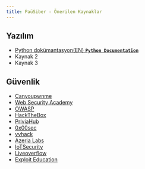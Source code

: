 ```yaml
---
title: PaüSiber - Önerilen Kaynaklar
---
```


## Yazılım
- [Python dokümantasyon(EN) **`Python Documentation`**](https://docs.python.org/3/)
- Kaynak 2
- Kaynak 3

## Güvenlik
- [Canyoupwnme](https://canyoupwn.me/)
- [Web Security Academy](https://portswigger.net/web-security)
- [OWASP](https://owasp.org)
- [HackTheBox](https://www.hackthebox.eu/)
- [PriviaHub](https://priviahub.com/users/sign_in)
- [0x00sec](https://0x00sec.org/)
- [vvhack](https://vvhack.org/)
- [Azeria Labs](https://azeria-labs.com/)
- [IoTSecurity](https://github.com/V33RU/IoTSecurity101)
- [Liveoverflow](https://liveoverflow.com/)
- [Exploit Education](https://exploit.education/)
